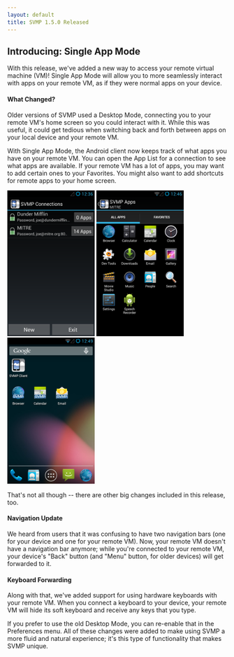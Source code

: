 ```yaml
---
layout: default
title: SVMP 1.5.0 Released
---
```


## Introducing: Single App Mode
With this release, we've added a new way to access your remote virtual machine (VM)! Single App Mode will allow you to more seamlessly interact with apps on your remote VM, as if they were normal apps on your device.
 
#### What Changed?
Older versions of SVMP used a Desktop Mode, connecting you to your remote VM's home screen so you could interact with it. While this was useful, it could get tedious when switching back and forth between apps on your local device and your remote VM.
 
With Single App Mode, the Android client now keeps track of what apps you have on your remote VM. You can open the App List for a connection to see what apps are available. If your remote VM has a lot of apps, you may want to add certain ones to your Favorites. You might also want to add shortcuts for remote apps to your home screen.

[<img style="width:14.3em;" src="/images/posts/SVMP-1.5.0-screen-1.png" />](/images/posts/SVMP-1.5.0-screen-1.png) [<img style="width:14.3em;" src="/images/posts/SVMP-1.5.0-screen-2.png" />](/images/posts/SVMP-1.5.0-screen-1.png) [<img style="width:14.3em;" src="/images/posts/SVMP-1.5.0-screen-3.png" />](/images/posts/SVMP-1.5.0-screen-1.png)

That's not all though -- there are other big changes included in this release, too.
 
#### Navigation Update
We heard from users that it was confusing to have two navigation bars (one for your device and one for your remote VM). Now, your remote VM doesn't have a navigation bar anymore; while you're connected to your remote VM, your device's "Back" button (and "Menu" button, for older devices) will get forwarded to it.
 
#### Keyboard Forwarding
Along with that, we've added support for using hardware keyboards with your remote VM. When you connect a keyboard to your device, your remote VM will hide its soft keyboard and receive any keys that you type.
 
If you prefer to use the old Desktop Mode, you can re-enable that in the Preferences menu.
All of these changes were added to make using SVMP a more fluid and natural experience; it's this type of functionality that makes SVMP unique.
